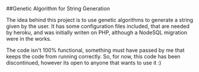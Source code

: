 ##Genetic Algorithm for String Generation

The idea behind this project is to use genetic algorithms to generate a string given by the user. It has some configuration files included, that are needed by heroku, and was initially writen on PHP, although a NodeSQL migration were in the works.

The code isn't 100% functional, something must have passed by me that keeps the code from running correctly. So, for now, this code has been discontinued, however its open to anyone that wants to use it :)